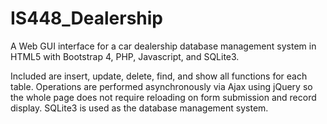 # IS448_Dealership
A Web GUI interface for a car dealership database management system in HTML5 with Bootstrap 4, PHP, Javascript, and SQLite3.

Included are insert, update, delete, find, and show all functions for each table. Operations are performed
asynchronously via Ajax using jQuery so the whole page does not require reloading on form submission and record display.
SQLite3 is used as the database management system.

